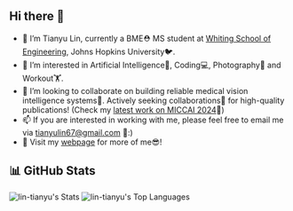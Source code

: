 ## Hi there 👋

<!-- **lin-tianyu/lin-tianyu** is a ✨ _special_ ✨ repository because its `README.md` (this file) appears on your GitHub profile. -->

<!-- Here are some ideas to get you started: -->

- 🔭 I’m Tianyu Lin, currently a BME⛑️ MS student at [Whiting School of Engineering](https://engineering.jhu.edu/), Johns Hopkins University🐦.
- 👀 I’m interested in Artificial Intelligence🤖, Coding💻, Photography📸 and Workout🏋️.
- 👯 I’m looking to collaborate on building reliable medical vision intelligence systems🩻. Actively seeking collaborations🤝 for high-quality publications! (Check my [latest work on MICCAI 2024](https://lin-tianyu.github.io/Stable-Diffusion-Seg/)🥳)
- 📫 If you are interested in working with me, please feel free to email me via [tianyulin67@gmail.com](mailto:tianyulin67@gmail.com) 📩:)
- 🔗 Visit my [webpage](https://lin-tianyu.github.io) for more of me😎!
<!-- - 🤔 I’m looking for help with ... -->
<!-- - 💬 Ask me about ... -->
<!-- - 😄 Pronouns: ... -->

## 📊 GitHub Stats
![lin-tianyu's Stats](https://github-readme-stats.vercel.app/api?username=lin-tianyu&theme=default&show_icons=true&hide_border=true&count_private=true)
![lin-tianyu's Top Languages](https://github-readme-stats.vercel.app/api/top-langs/?username=lin-tianyu&theme=default&show_icons=true&hide_border=true&layout=compact&card_width=350)
<!-- ![lin-tianyu's Streak](https://github-readme-streak-stats.herokuapp.com/?user=lin-tianyu&theme=default&hide_border=true) -->
